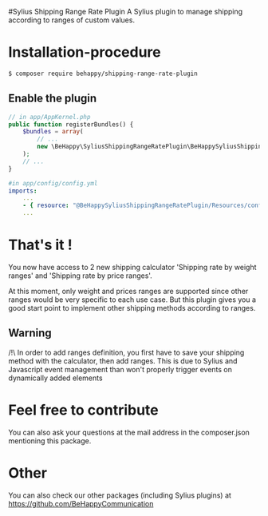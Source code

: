 #Sylius Shipping Range Rate Plugin
A Sylius plugin to manage shipping according to ranges of custom values.

# Installation-procedure
```bash
$ composer require behappy/shipping-range-rate-plugin
```

## Enable the plugin

```php
// in app/AppKernel.php
public function registerBundles() {
	$bundles = array(
		// ...
        new \BeHappy\SyliusShippingRangeRatePlugin\BeHappySyliusShippingRangeRatePlugin(),
    );
    // ...
}
```

```yaml
#in app/config/config.yml
imports:
    ...
    - { resource: "@BeHappySyliusShippingRangeRatePlugin/Resources/config/config.yml" }
    ...
```

# That's it !
You now have access to 2 new shipping calculator 'Shipping rate by weight ranges' and 'Shipping rate by price ranges'.

At this moment, only weight and prices ranges are supported since other ranges would be very specific to each use case.
But this plugin gives you a good start point to implement other shipping methods according to ranges.

## Warning
/!\ In order to add ranges definition, you first have to save your shipping method with the calculator, then add ranges. This is due to Sylius and Javascript event management than won't properly trigger events on dynamically added elements

# Feel free to contribute
You can also ask your questions at the mail address in the composer.json mentioning this package.

# Other
You can also check our other packages (including Sylius plugins) at https://github.com/BeHappyCommunication
